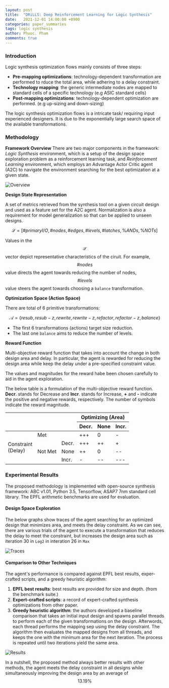 ```yaml
---
layout: post
title:  "DRiLLS: Deep Reinforcement Learning for Logic Synthesis"
date:   2021-12-01 14:00:00 +0900
categories: paper_summaries
tags: logic synthesis
author: Phuoc. Pham
comments: true
---
```


### **Introduction**

Logic synthesis optimization flows mainly consists of three steps:
- **Pre-mapping optimizations**: technology-dependent transformation are performed to rduce the total area, while adhering to a delay constraint.
- **Technology mapping**: the generic intermediate nodes are mapped to standard cells of a specific technology (e.g ASIC standard cells)
- **Post-mapping optimizations**: technology-dependent optimization are performed. (e.g up-sizing and down-sizing)

The logic synthesis optimization flows is a intricate task/ requiring input experienced designers. It is due to the exponentially large search space of the available transformations.


### **Methodology**

**Framework Overview**
There are two major components in the framework: *Logic Synthesis* environment, which is a setup of the design space exploration problem as a reinforcement learning task, and *Reinforcement Learning* environment, which employs an Advantage Actor Critic agent (A2C) to navigate the environment searching for the best optimization at a given state.

![Overview](http://i.imgur.com/Ws1UVEI.png)

**Design State Representation**

A set of metrics retrieved from the synthesis tool on a given circuit design and used as a feature set for the A2C agent. Normalization is also a requirement for model generalization so that can be applied to unseen designs.

$$\mathcal{S} = [\#primary I/O,   \#nodes,   \#edges, \#levels, \#latches, \% ANDs, \% NOTs ]$$


Values in the $$\mathcal{S}$$ vector depict representative characteristics of the ciruit. For example, $$\#nodes$$ value directs the agent towards reducing the number of nodes, $$\#levels$$ value steers the agent towards choosing a `balance` transformation.

**Optimization Space (Action Space)**

There are total of 6 primitive transformations: 

$$\mathcal{A} = \{resub, resub -z, rewrite, rewrite -z, refactor, refactor -z, balance\}$$


- The first 6 transformations (actions) target size reduction.
- The last one `balance` aims to reduce the number of levels.


**Reward Function**

Multi-objective reward function that takes into account the change in both design area and delay. In particular, the agent is rewarded for reducing the design area while keep the delay under a pre-specified constraint value.

The values and magnitudes for the reward habe been chosen carefully to aid in the agent exploration. 

The below table is a formulation of the multi-objective reward function. **Decr**. stands for Decrease and **Incr**. stands for Increase, **+** and **-** indicate the positive and negative rewards, respectively. The number of symbols indicate the reward magnitude.

<table class="tg">
<thead>
  <tr>
    <th class="tg-0lax" colspan="3" rowspan="2"></th>
    <th class="tg-baqh" colspan="3"><center>Optimizing (Area)</center></th>
  </tr>
  <tr>
    <th class="tg-0lax">Decr.</th>
    <th class="tg-0lax">None</th>
    <th class="tg-0lax">Incr.</th>
  </tr>
</thead>
<tbody>
  <tr>
    <td class="tg-0lax" rowspan="4">Constraint<br>(Delay)</td>
    <td class="tg-0lax" colspan="2">Met</td>
    <td class="tg-0lax">+++</td>
    <td class="tg-0lax">0</td>
    <td class="tg-0lax">-</td>
  </tr>
  <tr>
    <td class="tg-0lax" rowspan="3">Not Met</td>
    <td class="tg-0lax">Decr.</td>
    <td class="tg-0lax">+++</td>
    <td class="tg-0lax">++</td>
    <td class="tg-0lax">+</td>
  </tr>
  <tr>
    <td class="tg-0lax">None</td>
    <td class="tg-0lax">++</td>
    <td class="tg-0lax">0</td>
    <td class="tg-0lax">--</td>
  </tr>
  <tr>
    <td class="tg-0lax">Incr.</td>
    <td class="tg-0lax">-</td>
    <td class="tg-0lax">--</td>
    <td class="tg-0lax">---</td>
  </tr>
</tbody>
</table>


### **Experimental Results**

The proposed methodology is implemented with open-source synthesis framework: ABC v1.01, Python 3.5, Tensorflow, ASAP7 7nm standard cell library. The EPFL arithmetic benchmarks are used for evaluation.


#### **Design Space Exploration**

The below graphs show traces of the agent searching for an optimized design that minimizes area, and meets the delay constraint. As we can see, there are various trials of the agent to execute a transformation that reduces the delay to meet the constraint, but increases the design area such as iteration 30 in `Log2` in interation 26 in `Max`

![Traces](http://i.imgur.com/SxKDeFL.png)


#### **Comparison to Other Techniques**

The agent's performance is compared against EPFL best results, exper-crafted scripts, and a greedy heuristic algorithm:

1. **EPFL best results**: best results are provided for size and depth. (from the benchmark suite.)
2. **Expert-crafted scripts**: a record of expert-crafted synthesis optimizations from other paper.
3. **Greedy heuristic algorithm**: the authors developed a baseline comparison that takes an initial input design and spawns parallel threads to perform each of the given transformations on the design. Afterwords, each thread performs the mapping sep using the delay constraint. The algorithm then evaluates the mapped designs from all threads, and keeps the one with the minimum area for the next iteration. The process is repeated until two iterations yield the same area.


![Results](http://i.imgur.com/Opn4qSW.png)

In a nutshell, the proposed method always better results with other methods, the agent meets the delay constraint in all designs while simultaneously improving the design area by an average of $$13.19\%$$



<!-- ---



We relax the area, only focus on the `WNS` constraint, therefore the `reward function` quite _ 

  delay constraint was too tight for the design to meet? 
Yes, the current `reward function` is not optimally designed to aid in the agent exploration.


The current setting faces into a of spare-reward exploration, it's easy to be trapped in a local optima.

We need a way to construct the action space, as the currently, the action space is much big.


Need a technique about circuit partitioning. ??

Combinational Logic != Sequential circuit

Some logic already meet the timing const -> wep put to extreme
pw71 -->